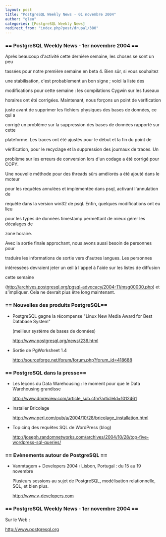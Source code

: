 ```yaml
---
layout: post
title: "PostgreSQL Weekly News - 01 novembre 2004"
author: "gleu"
categories: [PostgreSQL Weekly News]
redirect_from: "index.php?post/drupal/380"
---
```



<h3>== PostgreSQL Weekly News - 1er novembre 2004 ==</h3>

<p>Après beaucoup d'activité cette dernière semaine, les choses se sont un peu

tassées pour notre première semaine en beta 4. Bien sûr, si vous souhaitez

une stabilisation, c'est probablement un bon signe&nbsp;; voici la liste des

modifications pour cette semaine&nbsp;: les compilations Cygwin sur les fuseaux

horaires ont été corrigées. Maintenant, nous forçons un point de vérification

juste avant de supprimer les fichiers physiques des bases de données, ce qui a

corrigé un problème sur la suppression des bases de données rapporté sur cette

plateforme. Les traces ont été ajustés pour le début et la fin du point de

vérification, pour le recyclage et la suppression des journaux de traces. Un

problème sur les erreurs de conversion lors d'un codage a été corrigé pour COPY.

Une nouvelle méthode pour des threads sûrs améliorés a été ajouté dans le moteur

pour les requêtes annulées et implémentée dans psql, activant l'annulation de

requête dans la version win32 de psql. Enfin, quelques modifications ont eu lieu

pour les types de données timestamp permettant de mieux gérer les décalages de

zone horaire.

</p>

<p>Avec la sortie finale approchant, nous avons aussi besoin de personnes pour

traduire les informations de sortie vers d'autres langues. Les personnes

intéressées devraient jeter un œil à l'appel à l'aide sur les listes de diffusion

cette semaine

(<a href="http://archives.postgresql.org/pgsql-advocacy/2004-11/msg00000.php">http://archives.postgresql.org/pgsql-advocacy/2004-11/msg00000.php</a>) et s'impliquer. Cela ne devrait plus être long maintenant.</p>

<!--more-->


<h3>== Nouvelles des produits PostgreSQL==</h3>

<ul>

<li>PostgreSQL gagne la récompense "Linux New Media Award for Best Database System"

(meilleur système de bases de données)<br />

<a href="http://www.postgresql.org/news/236.html">http://www.postgresql.org/news/236.html</a></li>

<li>Sortie de PgWorksheet 1.4<br />

<a href="http://sourceforge.net/forum/forum.php?forum_id=418688">http://sourceforge.net/forum/forum.php?forum_id=418688</a></li>

</ul>

<h3>== PostgreSQL dans la presse==</h3>

<ul>

<li>Les leçons du Data Warehousing&nbsp;: le moment pour que le Data Warehousing grandisse<br />

<a href="http://www.dmreview.com/article_sub.cfm?articleId=1012461">http://www.dmreview.com/article_sub.cfm?articleId=1012461</a></li>

<li>Installer Bricolage<br />

<a href="http://www.perl.com/pub/a/2004/10/28/bricolage_installation.html">http://www.perl.com/pub/a/2004/10/28/bricolage_installation.html</a></li>

<li>Top cinq des requêtes SQL de WordPress (blog)<br />

<a href="http://joseph.randomnetworks.com/archives/2004/10/28/top-five-wordpress-sql-queries/">http://joseph.randomnetworks.com/archives/2004/10/28/top-five-wordpress-sql-queries/</a></li>

</ul>

<h3>== Evènements autour de PostgreSQL ==</h3>

<ul>

<li>Vanmtagem + Developers 2004&nbsp;: Lisbon, Portugal&nbsp;: du 15 au 19 novembre<br />

Plusieurs sessions au sujet de PostgreSQL, modélisation relationnelle, SQL, et bien plus.<br />

<a href="http://www.v-developers.com">http://www.v-developers.com</a></li>

</ul>

<h3>== PostgreSQL Weekly News - 1er novembre 2004 ==</h3>

Sur le Web&nbsp;:

<a href="http://www.postgresql.org">http://www.postgresql.org</a>